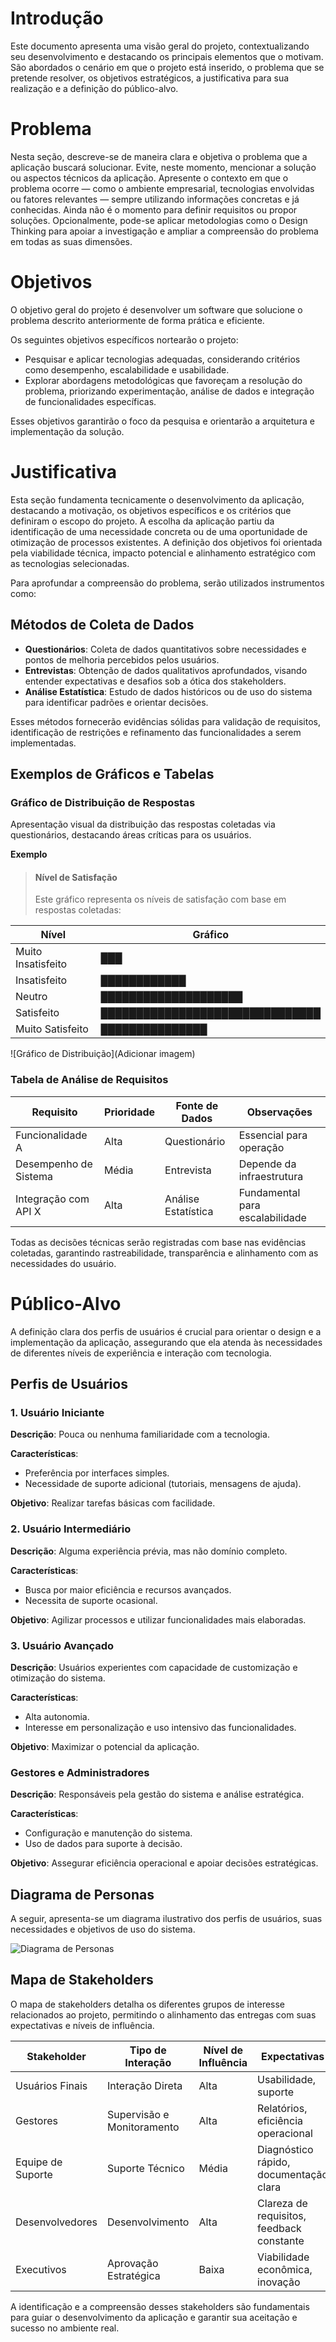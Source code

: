 # Introdução

Este documento apresenta uma visão geral do projeto, contextualizando seu desenvolvimento e destacando os principais elementos que o motivam. São abordados o cenário em que o projeto está inserido, o problema que se pretende resolver, os objetivos estratégicos, a justificativa para sua realização e a definição do público-alvo.

# Problema

Nesta seção, descreve-se de maneira clara e objetiva o problema que a aplicação buscará solucionar. Evite, neste momento, mencionar a solução ou aspectos técnicos da aplicação. Apresente o contexto em que o problema ocorre — como o ambiente empresarial, tecnologias envolvidas ou fatores relevantes — sempre utilizando informações concretas e já conhecidas. Ainda não é o momento para definir requisitos ou propor soluções. Opcionalmente, pode-se aplicar metodologias como o Design Thinking para apoiar a investigação e ampliar a compreensão do problema em todas as suas dimensões.

# Objetivos

O objetivo geral do projeto é desenvolver um software que solucione o problema descrito anteriormente de forma prática e eficiente.

Os seguintes objetivos específicos nortearão o projeto:

- Pesquisar e aplicar tecnologias adequadas, considerando critérios como desempenho, escalabilidade e usabilidade.
- Explorar abordagens metodológicas que favoreçam a resolução do problema, priorizando experimentação, análise de dados e integração de funcionalidades específicas.

Esses objetivos garantirão o foco da pesquisa e orientarão a arquitetura e implementação da solução.

# Justificativa

Esta seção fundamenta tecnicamente o desenvolvimento da aplicação, destacando a motivação, os objetivos específicos e os critérios que definiram o escopo do projeto. A escolha da aplicação partiu da identificação de uma necessidade concreta ou de uma oportunidade de otimização de processos existentes. A definição dos objetivos foi orientada pela viabilidade técnica, impacto potencial e alinhamento estratégico com as tecnologias selecionadas.

Para aprofundar a compreensão do problema, serão utilizados instrumentos como:

## Métodos de Coleta de Dados

- **Questionários**: Coleta de dados quantitativos sobre necessidades e pontos de melhoria percebidos pelos usuários.
- **Entrevistas**: Obtenção de dados qualitativos aprofundados, visando entender expectativas e desafios sob a ótica dos stakeholders.
- **Análise Estatística**: Estudo de dados históricos ou de uso do sistema para identificar padrões e orientar decisões.

Esses métodos fornecerão evidências sólidas para validação de requisitos, identificação de restrições e refinamento das funcionalidades a serem implementadas.

## Exemplos de Gráficos e Tabelas

### Gráfico de Distribuição de Respostas

Apresentação visual da distribuição das respostas coletadas via questionários, destacando áreas críticas para os usuários.

**Exemplo**
> #### Nível de Satisfação
> Este gráfico representa os níveis de satisfação com base em respostas coletadas:

| Nível                 | Gráfico                                      |
|-----------------------|----------------------------------------------|
| Muito Insatisfeito    | ███                                          |
| Insatisfeito          | ████████████                                 |
| Neutro                | ████████████████████                         |
| Satisfeito            | ███████████████████████████████              |
| Muito Satisfeito      | ███████████████                              |



![Gráfico de Distribuição](Adicionar imagem)

### Tabela de Análise de Requisitos

| Requisito             | Prioridade | Fonte de Dados     | Observações                     |
|----------------------|------------|--------------------|---------------------------------|
| Funcionalidade A     | Alta       | Questionário       | Essencial para operação         |
| Desempenho de Sistema| Média      | Entrevista         | Depende da infraestrutura       |
| Integração com API X | Alta       | Análise Estatística| Fundamental para escalabilidade |

Todas as decisões técnicas serão registradas com base nas evidências coletadas, garantindo rastreabilidade, transparência e alinhamento com as necessidades do usuário.

# Público-Alvo

A definição clara dos perfis de usuários é crucial para orientar o design e a implementação da aplicação, assegurando que ela atenda às necessidades de diferentes níveis de experiência e interação com tecnologia.

## Perfis de Usuários

### 1. Usuário Iniciante

**Descrição**: Pouca ou nenhuma familiaridade com a tecnologia.

**Características**:
- Preferência por interfaces simples.
- Necessidade de suporte adicional (tutoriais, mensagens de ajuda).

**Objetivo**: Realizar tarefas básicas com facilidade.

### 2. Usuário Intermediário

**Descrição**: Alguma experiência prévia, mas não domínio completo.

**Características**:
- Busca por maior eficiência e recursos avançados.
- Necessita de suporte ocasional.

**Objetivo**: Agilizar processos e utilizar funcionalidades mais elaboradas.

### 3. Usuário Avançado

**Descrição**: Usuários experientes com capacidade de customização e otimização do sistema.

**Características**:
- Alta autonomia.
- Interesse em personalização e uso intensivo das funcionalidades.

**Objetivo**: Maximizar o potencial da aplicação.

### Gestores e Administradores

**Descrição**: Responsáveis pela gestão do sistema e análise estratégica.

**Características**:
- Configuração e manutenção do sistema.
- Uso de dados para suporte à decisão.

**Objetivo**: Assegurar eficiência operacional e apoiar decisões estratégicas.

## Diagrama de Personas

A seguir, apresenta-se um diagrama ilustrativo dos perfis de usuários, suas necessidades e objetivos de uso do sistema.

![Diagrama de Personas](img/DiagramadePersonas.png)

## Mapa de Stakeholders

O mapa de stakeholders detalha os diferentes grupos de interesse relacionados ao projeto, permitindo o alinhamento das entregas com suas expectativas e níveis de influência.

| Stakeholder         | Tipo de Interação           | Nível de Influência | Expectativas                        |
|---------------------|-----------------------------|----------------------|-------------------------------------|
| Usuários Finais     | Interação Direta            | Alta                 | Usabilidade, suporte                |
| Gestores            | Supervisão e Monitoramento  | Alta                 | Relatórios, eficiência operacional  |
| Equipe de Suporte   | Suporte Técnico             | Média                | Diagnóstico rápido, documentação clara |
| Desenvolvedores     | Desenvolvimento             | Alta                 | Clareza de requisitos, feedback constante |
| Executivos          | Aprovação Estratégica       | Baixa                | Viabilidade econômica, inovação     |

A identificação e a compreensão desses stakeholders são fundamentais para guiar o desenvolvimento da aplicação e garantir sua aceitação e sucesso no ambiente real.
